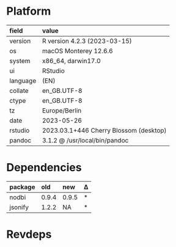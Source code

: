 # Platform

|field    |value                                  |
|:--------|:--------------------------------------|
|version  |R version 4.2.3 (2023-03-15)           |
|os       |macOS Monterey 12.6.6                  |
|system   |x86_64, darwin17.0                     |
|ui       |RStudio                                |
|language |(EN)                                   |
|collate  |en_GB.UTF-8                            |
|ctype    |en_GB.UTF-8                            |
|tz       |Europe/Berlin                          |
|date     |2023-05-26                             |
|rstudio  |2023.03.1+446 Cherry Blossom (desktop) |
|pandoc   |3.1.2 @ /usr/local/bin/pandoc          |

# Dependencies

|package |old   |new   |Δ  |
|:-------|:-----|:-----|:--|
|nodbi   |0.9.4 |0.9.5 |*  |
|jsonify |1.2.2 |NA    |*  |

# Revdeps

